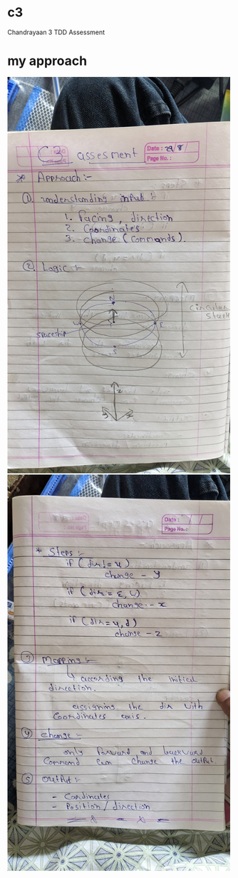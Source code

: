 # c3
Chandrayaan 3 TDD Assessment

# my approach

<img src="ap1.jpg" alt="drawing" width="500"/>
<img src="ap2.jpg" alt="drawing" width="500"/>
